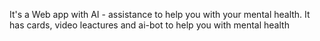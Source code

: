 It's a Web app with AI - assistance to help you with your mental health. It has cards, video leactures and ai-bot to help you with mental health
